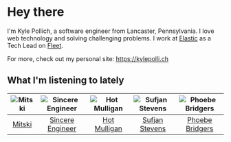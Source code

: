 # Hey there


I'm Kyle Pollich, a software engineer from Lancaster, Pennsylvania. I love web technology and solving challenging problems.
I work at [Elastic](https://www.elastic.co/) as a Tech Lead on [Fleet](https://www.elastic.co/guide/en/fleet/current/fleet-overview.html).

For more, check out my personal site: https://kylepolli.ch

## What I'm listening to lately

<!-- begin artists -->
  |![Mitski](https://i.scdn.co/image/ab6761610000f1784bdb3888818637acb71c4a13)|![Sincere Engineer](https://i.scdn.co/image/ab6761610000f1782b61d1a456f8b3debef3eff0)|![Hot Mulligan](https://i.scdn.co/image/ab6761610000f178b81b1d2b8043c08f659d196e)|![Sufjan Stevens](https://i.scdn.co/image/ab6761610000f178b80dd6b23c5c04d62d9aa0c6)|![Phoebe Bridgers](https://i.scdn.co/image/ab6761610000f178626686e362d30246e816cc5b)|
  |:---:|:---:|:---:|:---:|:---:|
  |[Mitski](https://open.spotify.com/artist/2uYWxilOVlUdk4oV9DvwqK)|[Sincere Engineer](https://open.spotify.com/artist/5l1QyUoZFlqTKJ1NrbCTu1)|[Hot Mulligan](https://open.spotify.com/artist/1lKZzN2d4IqiEYxyECIEHI)|[Sufjan Stevens](https://open.spotify.com/artist/4MXUO7sVCaFgFjoTI5ox5c)|[Phoebe Bridgers](https://open.spotify.com/artist/1r1uxoy19fzMxunt3ONAkG)|
<!-- end artists -->
